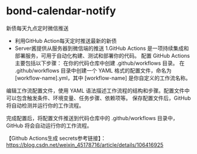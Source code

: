 # bond-calendar-notify
新债每天九点定时微信推送

* 利用GitHub Action每天定时推送最新的新债
* Server酱提供从服务器到微信端的推送
1.GitHub Actions
是一项持续集成和部署服务，可用于自动化构建、测试和部署你的代码。 配置 GitHub Actions 主要包括以下步骤： 在你的代码仓库中创建 .github/workflows 目录。 在 .github/workflows 目录中创建一个 YAML 格式的配置文件，命名为 [workflow-name].yml，其中 [workflow-name] 是你自定义的工作流名称。

编辑工作流配置文件，使用 YAML 语法描述工作流程的结构和步骤。配置文件中可以包含触发条件、环境变量、任务步骤、依赖项等。 保存配置文件后，GitHub 将自动检测并运行你的工作流程。

完成配置后，将配置文件推送到代码仓库中的 .github/workflows 目录中，GitHub 将会自动运行你的工作流程。

【Github Actions生成 secrets参考链接】： https://blog.csdn.net/weixin_45178716/article/details/106416925
